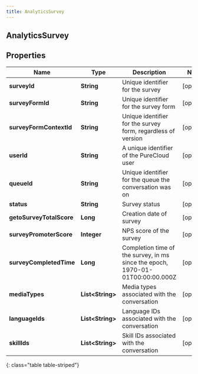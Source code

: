 ```yaml
---
title: AnalyticsSurvey
---
```

## AnalyticsSurvey


## Properties

| Name | Type | Description | Notes |
| ------------ | ------------- | ------------- | ------------- |
| **surveyId** | **String** | Unique identifier for the survey |  [optional] |
| **surveyFormId** | **String** | Unique identifier for the survey form |  [optional] |
| **surveyFormContextId** | **String** | Unique identifier for the survey form, regardless of version |  [optional] |
| **userId** | **String** | A unique identifier of the PureCloud user |  [optional] |
| **queueId** | **String** | Unique identifier for the queue the conversation was on |  [optional] |
| **status** | **String** | Survey status |  [optional] |
| **getoSurveyTotalScore** | **Long** | Creation date of survey |  [optional] |
| **surveyPromoterScore** | **Integer** | NPS score of the survey |  [optional] |
| **surveyCompletedTime** | **Long** | Completion time of the survey, in ms since the epoch, 1970-01-01T00:00:00.000Z |  [optional] |
| **mediaTypes** | **List&lt;String&gt;** | Media types associated with the conversation |  [optional] |
| **languageIds** | **List&lt;String&gt;** | Language IDs associated with the conversation |  [optional] |
| **skillIds** | **List&lt;String&gt;** | Skill IDs associated with the conversation |  [optional] |
{: class="table table-striped"}




